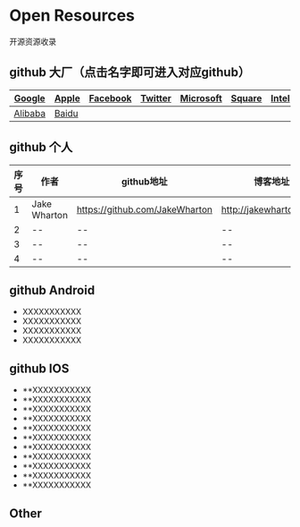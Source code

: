 ﻿# Open Resources

  开源资源收录

## github 大厂（点击名字即可进入对应github）

| [Google](https://github.com/google) | [Apple](https://github.com/apple) | [Facebook](https://github.com/facebook)  |[Twitter](https://github.com/twitter)    | [Microsoft](https://github.com/microsoft)          |  [Square](https://github.com/square)   |   [Intel](https://github.com/intel)      |      [IBM](https://github.com/ibm)          |       [Tencent](https://github.com/tencent)     |
| ----| ---------------------------------------- | ------------------- | ---------------- |---------------- |---------------- |---------------- |---------------- |---------------- |
| [Alibaba](https://github.com/alibaba) | [Baidu](https://github.com/baidu) |  |  |  |


## github 个人

| 序号 | 作者                                      | github地址                |博客地址               | 描述               |
| ----| ---------------------------------------- | ------------------- | ---------------- |---------------- |
| 1 | Jake Wharton | https://github.com/JakeWharton | http://jakewharton.com/ |For Android|
| 2 | -- | -- | -- | -- |
| 3 | -- | -- | -- | -- |
| 4 | -- | -- | -- | -- |



## github Android

- XXXXXXXXXXX
- XXXXXXXXXXX
- XXXXXXXXXXX
- XXXXXXXXXXX

## github IOS

- **XXXXXXXXXXX
- **XXXXXXXXXXX
- **XXXXXXXXXXX
- **XXXXXXXXXXX
- **XXXXXXXXXXX
- **XXXXXXXXXXX
- **XXXXXXXXXXX
- **XXXXXXXXXXX
- **XXXXXXXXXXX
- **XXXXXXXXXXX
- **XXXXXXXXXXX




## Other

